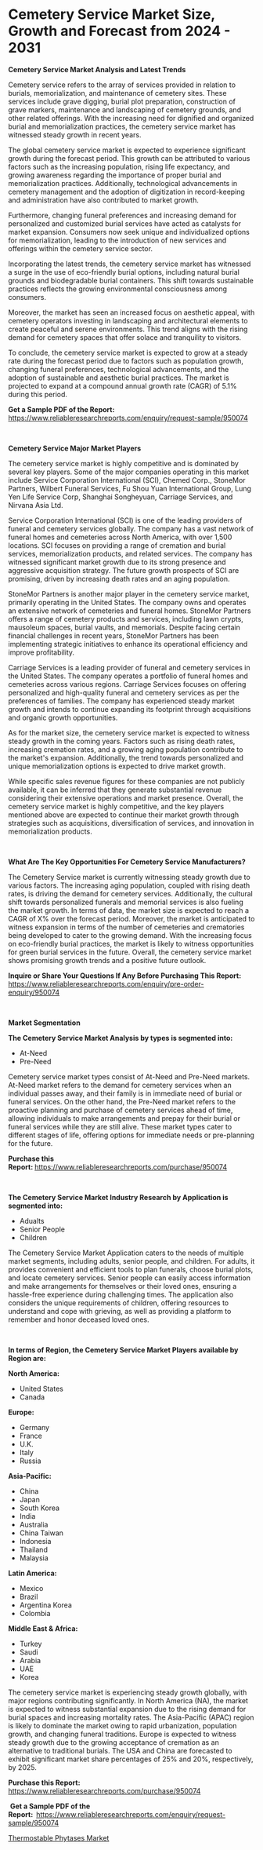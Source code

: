 <p><h1>Cemetery Service Market Size, Growth and Forecast from 2024 - 2031</h1></p><p><strong>Cemetery Service Market Analysis and Latest Trends</strong></p>
<p><p>Cemetery service refers to the array of services provided in relation to burials, memorialization, and maintenance of cemetery sites. These services include grave digging, burial plot preparation, construction of grave markers, maintenance and landscaping of cemetery grounds, and other related offerings. With the increasing need for dignified and organized burial and memorialization practices, the cemetery service market has witnessed steady growth in recent years.</p><p>The global cemetery service market is expected to experience significant growth during the forecast period. This growth can be attributed to various factors such as the increasing population, rising life expectancy, and growing awareness regarding the importance of proper burial and memorialization practices. Additionally, technological advancements in cemetery management and the adoption of digitization in record-keeping and administration have also contributed to market growth.</p><p>Furthermore, changing funeral preferences and increasing demand for personalized and customized burial services have acted as catalysts for market expansion. Consumers now seek unique and individualized options for memorialization, leading to the introduction of new services and offerings within the cemetery service sector.</p><p>Incorporating the latest trends, the cemetery service market has witnessed a surge in the use of eco-friendly burial options, including natural burial grounds and biodegradable burial containers. This shift towards sustainable practices reflects the growing environmental consciousness among consumers.</p><p>Moreover, the market has seen an increased focus on aesthetic appeal, with cemetery operators investing in landscaping and architectural elements to create peaceful and serene environments. This trend aligns with the rising demand for cemetery spaces that offer solace and tranquility to visitors.</p><p>To conclude, the cemetery service market is expected to grow at a steady rate during the forecast period due to factors such as population growth, changing funeral preferences, technological advancements, and the adoption of sustainable and aesthetic burial practices. The market is projected to expand at a compound annual growth rate (CAGR) of 5.1% during this period.</p></p>
<p><strong>Get a Sample PDF of the Report:&nbsp;</strong> <a href="https://www.reliableresearchreports.com/enquiry/request-sample/950074">https://www.reliableresearchreports.com/enquiry/request-sample/950074</a></p>
<p>&nbsp;</p>
<p><strong>Cemetery Service Major Market Players</strong></p>
<p><p>The cemetery service market is highly competitive and is dominated by several key players. Some of the major companies operating in this market include Service Corporation International (SCI), Chemed Corp., StoneMor Partners, Wilbert Funeral Services, Fu Shou Yuan International Group, Lung Yen Life Service Corp, Shanghai Songheyuan, Carriage Services, and Nirvana Asia Ltd.</p><p>Service Corporation International (SCI) is one of the leading providers of funeral and cemetery services globally. The company has a vast network of funeral homes and cemeteries across North America, with over 1,500 locations. SCI focuses on providing a range of cremation and burial services, memorialization products, and related services. The company has witnessed significant market growth due to its strong presence and aggressive acquisition strategy. The future growth prospects of SCI are promising, driven by increasing death rates and an aging population.</p><p>StoneMor Partners is another major player in the cemetery service market, primarily operating in the United States. The company owns and operates an extensive network of cemeteries and funeral homes. StoneMor Partners offers a range of cemetery products and services, including lawn crypts, mausoleum spaces, burial vaults, and memorials. Despite facing certain financial challenges in recent years, StoneMor Partners has been implementing strategic initiatives to enhance its operational efficiency and improve profitability.</p><p>Carriage Services is a leading provider of funeral and cemetery services in the United States. The company operates a portfolio of funeral homes and cemeteries across various regions. Carriage Services focuses on offering personalized and high-quality funeral and cemetery services as per the preferences of families. The company has experienced steady market growth and intends to continue expanding its footprint through acquisitions and organic growth opportunities.</p><p>As for the market size, the cemetery service market is expected to witness steady growth in the coming years. Factors such as rising death rates, increasing cremation rates, and a growing aging population contribute to the market's expansion. Additionally, the trend towards personalized and unique memorialization options is expected to drive market growth.</p><p>While specific sales revenue figures for these companies are not publicly available, it can be inferred that they generate substantial revenue considering their extensive operations and market presence. Overall, the cemetery service market is highly competitive, and the key players mentioned above are expected to continue their market growth through strategies such as acquisitions, diversification of services, and innovation in memorialization products.</p></p>
<p>&nbsp;</p>
<p><strong>What Are The Key Opportunities For Cemetery Service Manufacturers?</strong></p>
<p><p>The Cemetery Service market is currently witnessing steady growth due to various factors. The increasing aging population, coupled with rising death rates, is driving the demand for cemetery services. Additionally, the cultural shift towards personalized funerals and memorial services is also fueling the market growth. In terms of data, the market size is expected to reach a CAGR of X% over the forecast period. Moreover, the market is anticipated to witness expansion in terms of the number of cemeteries and crematories being developed to cater to the growing demand. With the increasing focus on eco-friendly burial practices, the market is likely to witness opportunities for green burial services in the future. Overall, the cemetery service market shows promising growth trends and a positive future outlook.</p></p>
<p><strong>Inquire or Share Your Questions If Any Before Purchasing This Report:</strong> <a href="https://www.reliableresearchreports.com/enquiry/pre-order-enquiry/950074">https://www.reliableresearchreports.com/enquiry/pre-order-enquiry/950074</a></p>
<p>&nbsp;</p>
<p><strong>Market Segmentation</strong></p>
<p><strong>The Cemetery Service Market Analysis by types is segmented into:</strong></p>
<p><ul><li>At-Need</li><li>Pre-Need</li></ul></p>
<p><p>Cemetery service market types consist of At-Need and Pre-Need markets. At-Need market refers to the demand for cemetery services when an individual passes away, and their family is in immediate need of burial or funeral services. On the other hand, the Pre-Need market refers to the proactive planning and purchase of cemetery services ahead of time, allowing individuals to make arrangements and prepay for their burial or funeral services while they are still alive. These market types cater to different stages of life, offering options for immediate needs or pre-planning for the future.</p></p>
<p><strong>Purchase this Report:&nbsp;</strong><a href="https://www.reliableresearchreports.com/purchase/950074">https://www.reliableresearchreports.com/purchase/950074</a></p>
<p>&nbsp;</p>
<p><strong>The Cemetery Service Market Industry Research by Application is segmented into:</strong></p>
<p><ul><li>Adualts</li><li>Senior People</li><li>Children</li></ul></p>
<p><p>The Cemetery Service Market Application caters to the needs of multiple market segments, including adults, senior people, and children. For adults, it provides convenient and efficient tools to plan funerals, choose burial plots, and locate cemetery services. Senior people can easily access information and make arrangements for themselves or their loved ones, ensuring a hassle-free experience during challenging times. The application also considers the unique requirements of children, offering resources to understand and cope with grieving, as well as providing a platform to remember and honor deceased loved ones.</p></p>
<p>&nbsp;</p>
<p><strong>In terms of Region, the Cemetery Service Market Players available by Region are:</strong></p>
<p>
    <p> <strong> North America: </strong>
        <ul>
            <li>United States</li>
            <li>Canada</li>
        </ul>
        </p> 
    <p> <strong> Europe: </strong>
        <ul>
            <li>Germany</li>
            <li>France</li>
            <li>U.K.</li>
            <li>Italy</li>
            <li>Russia</li>
        </ul>
        </p> 
    <p> <strong> Asia-Pacific: </strong>
        <ul>
            <li>China</li>
            <li>Japan</li>
            <li>South Korea</li>
            <li>India</li>
            <li>Australia</li>
            <li>China Taiwan</li>
            <li>Indonesia</li>
            <li>Thailand</li>
            <li>Malaysia</li>
        </ul>
        </p> 
    <p> <strong> Latin America: </strong>
        <ul>
            <li>Mexico</li>
            <li>Brazil</li>
            <li>Argentina Korea</li>
            <li>Colombia</li>
        </ul>
        </p> 
    <p> <strong> Middle East & Africa: </strong>
        <ul>
            <li>Turkey</li>
            <li>Saudi</li>
            <li>Arabia</li>
            <li>UAE</li>
            <li>Korea</li>
        </ul>
    </p>
    </p>
<p><p>The cemetery service market is experiencing steady growth globally, with major regions contributing significantly. In North America (NA), the market is expected to witness substantial expansion due to the rising demand for burial spaces and increasing mortality rates. The Asia-Pacific (APAC) region is likely to dominate the market owing to rapid urbanization, population growth, and changing funeral traditions. Europe is expected to witness steady growth due to the growing acceptance of cremation as an alternative to traditional burials. The USA and China are forecasted to exhibit significant market share percentages of 25% and 20%, respectively, by 2025.</p></p>
<p><strong>Purchase this Report: </strong><a href="https://www.reliableresearchreports.com/purchase/950074">https://www.reliableresearchreports.com/purchase/950074</a></p>
<p>&nbsp;<strong>Get a Sample PDF of the Report:&nbsp;&nbsp;</strong><a href="https://www.reliableresearchreports.com/enquiry/request-sample/950074">https://www.reliableresearchreports.com/enquiry/request-sample/950074</a></p>
<p><strong></strong></p>
<p><p><a href="https://medium.com/p/f3479abcf45b/edit">Thermostable Phytases Market</a></p></p>
